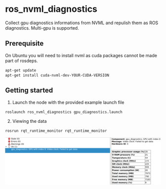 # ros_nvml_diagnostics
Collect gpu diagnostics informations from NVML and repulish them as ROS diagnostics.
Multi-gpu is supported.


## Prerequisite
On Ubuntu you will need to install nvml as cuda packages cannot be made part of rosdeps.
````
apt-get update
apt-get install cuda-nvml-dev-YOUR-CUDA-VERSION
````

## Getting started

1. Launch the node with the provided example launch file
````
roslaunch ros_nvml_diagnostics gpu_diagnostics.launch
````

2. Viewing the data
````
rosrun rqt_runtime_monitor rqt_runtime_monitor
````
![Alt text](img/gpu_diag.png "")